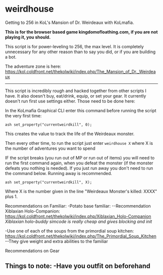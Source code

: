 # weirdhouse
Getting to 256 in KoL's Mansion of Dr. Weirdeaux with KoLmafia. 

**This is for the browser based game kingdomofloathing.com, if you are not playing it, you should.**

This script is for power-leveling to 256, the max level. It is completely unnecessary for any other reason than to say you did, or if you are building a bot.

The adventure zone is here:
https://kol.coldfront.net/thekolwiki/index.php/The_Mansion_of_Dr._Weirdeaux

---
This script is incredibly rough and hacked together from other scripts I have. It also doesn't buy, eat/drink, equip, or set your gear. It currently doesn't run first use settings either. Those need to be done here:

In the KoLmafia Graphical CLI enter this command before running the script the very first time:

`ash set_property("currentweirdkill", 0);`

This creates the value to track the life of the Weirdeaux monster.

Then every other time, to run the script just enter `weirdhouse X` where X is the number of adventures you want to spend

IF the script breaks (you run out of MP or run out of items) you will need to run the first command again, when you defeat the monster (if the monster defeats you nothing is needed). If you just run away you don't need to run the command below. Running away is recommended.

`ash set_property("currentweirdkill", X);`

Where X is the number given in the line "Weirdeaux Monster's killed: XXXX" plus 1.

Recommendations on Familiar:
-Potato base familiar: 
--Recommendation Xiblaxian Holo-Companion: https://kol.coldfront.net/thekolwiki/index.php/Xiblaxian_Holo-Companion
_Xiblaxian holo-buddy simcode is really cheap and gives blocking and init_

-Use one of each of the soups from the primordial soup kitchen: https://kol.coldfront.net/thekolwiki/index.php/The_Primordial_Soup_Kitchen
--They give weight and extra abilities to the familiar

Recommendations on Gear

Things to note:
-Have you outfit on beforehand
-
